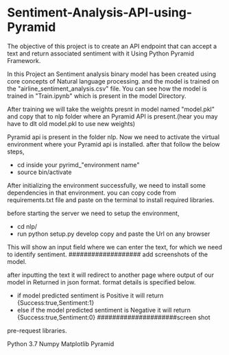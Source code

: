 # Sentiment-Analysis-API-using-Pyramid
The objective of this project is to create an API endpoint that can accept a text and return associated sentiment with it Using Python Pyramid Framework. 

In this Project an Sentiment analysis binary model has been created using core concepts of Natural language processing. and the model is trained on the "airline_sentiment_analysis.csv" file. You can see how the model is trained in "Train.ipynb" which is present in the model Directory.

After training we will take the weights presnt in model named "model.pkl" and copy that to nlp folder where an Pyramid API is present.(hear you may have to dlt old model.pkl to use new weights)

Pyramid api is present in the folder nlp.
Now we need to activate the virtual environment where your Pyramid api is installed. after that follow the below steps,
  * cd inside your pyrimd_"environment name"
  * source bin/activate

After initializing the environment successfully, we need to install some dependencies in that environment. you can copy code from requirements.txt file and paste on the terminal to install required libraries.

before starting the server we need to setup the environment,  
  * cd nlp/
  * run python setup.py develop
  copy and paste the Url on any browser
  
This will show an input field where we can enter the text, for which we need to identify sentiment. 
################### add screenshots of the model.

after inputting the text it will redirect to another page where output of our model in Returned in json format. format details is specified below.
  * if model predicted sentiment is Positive it will return {Success:true,Sentiment:1}
  * else if the model predicted sentiment is Negative it will return {Success:true,Sentiment:0}
#####################screen shot




pre-request libraries.

Python 3.7
Numpy
Matplotlib
Pyramid


